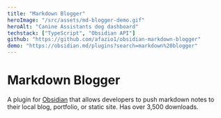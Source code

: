 ```yaml
---
title: "Markdown Blogger"
heroImage: "/src/assets/md-blogger-demo.gif"
heroAlt: "Canine Assistants dog dashboard"
techstack: ["TypeScript", "Obsidian API"]
github: "https://github.com/afazio1/obsidian-markdown-blogger"
demo: "https://obsidian.md/plugins?search=markdown%20blogger"
---
```


# Markdown Blogger
A plugin for [Obsidian](https://obsidian.md/) that allows developers to push markdown notes to their local blog, portfolio, or static site. Has over 3,500 downloads.